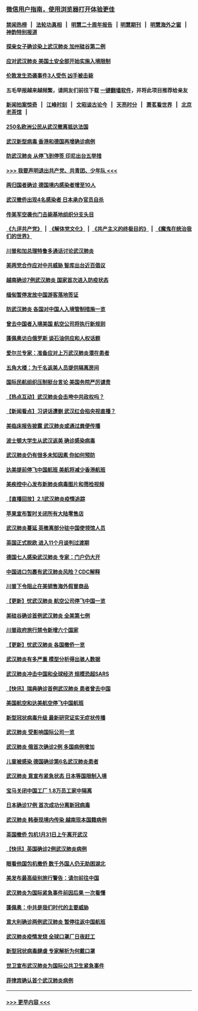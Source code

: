 ### [微信用户指南，使用浏览器打开体验更佳](https://github.com/gfw-breaker/banned-news1/blob/master/indexes/wechat-guide.md?t=0)
#### [禁闻热榜](热点新闻.md?t=0)  &nbsp;&nbsp;|&nbsp;&nbsp; [法轮功真相](https://github.com/gfw-breaker/truth/blob/master/README.md?t=0) &nbsp;&nbsp;|&nbsp;&nbsp; [明慧二十周年报告](https://github.com/gfw-breaker/mh-reports/blob/master/README.md?t=0) &nbsp;&nbsp;|&nbsp;&nbsp;[明慧期刊](https://github.com/gfw-breaker/mh-qikan) &nbsp;&nbsp;|&nbsp;&nbsp; [明慧海外之窗](https://github.com/gfw-breaker/mh-news/blob/master/README.md?t=0) &nbsp;&nbsp;|&nbsp;&nbsp; [神韵特别报道](https://github.com/gfw-breaker/mh-news/blob/master/shenyun.md?t=0)
#### [探亲女子确诊染上武汉肺炎 加州硅谷第二例](../pages/nsc418/n11839784.md?t=02031311) 
#### [应对武汉肺炎 美国土安全部开始实施入境限制](../pages/nsc418/n11839729.md?t=02031311) 
#### [伦敦发生恐袭事件3人受伤 凶手被击毙](../pages/nsc418/n11839442.md?t=02031311) 
#### 五毛举报越来越频繁，请网友们前往下载 [一键翻墙软件](https://github.com/gfw-breaker/ssr-accounts)，并将此项目推荐给亲友
#### [新闻拍案惊奇](https://github.com/gfw-breaker/banned-news1/blob/master/pages/link4.md) &nbsp;&nbsp;|&nbsp;&nbsp; [江峰时刻](https://github.com/gfw-breaker/banned-news1/blob/master/pages/link4.md) &nbsp;&nbsp;|&nbsp;&nbsp; [文昭谈古论今](https://github.com/gfw-breaker/banned-news1/blob/master/pages/link4.md) &nbsp;&nbsp;|&nbsp;&nbsp; [天亮时分](https://github.com/gfw-breaker/banned-news1/blob/master/pages/link4.md) &nbsp;&nbsp;|&nbsp;&nbsp; [萧茗看世界](https://github.com/gfw-breaker/banned-news1/blob/master/pages/link4.md) &nbsp;&nbsp;|&nbsp;&nbsp; [北京老茶馆](https://github.com/gfw-breaker/banned-news1/blob/master/pages/link4.md) &nbsp;&nbsp;|&nbsp;&nbsp; 
#### [250名欧洲公民从武汉撤离抵达法国](../pages/nsc418/n11839438.md?t=02031311) 
#### [武汉新型病毒 香港和德国再增确诊病例](../pages/nsc418/n11839381.md?t=02031311) 
#### [防武汉肺炎 从停飞到停签 印尼出台五举措](../pages/nsc418/n11839282.md?t=02031311) 
#### [>>> 我要声明退出共产党、共青团、少年队 <<<](https://github.com/begood0513/goodnews/blob/master/quit/letter.md) 
#### [两归国者确诊 德国境内感染者增至10人](../pages/nsc418/n11839164.md?t=02031311) 
#### [武汉撤侨出现4名感染者 日本承办官员自杀](../pages/nsc418/n11839044.md?t=02031311) 
#### [传美军空袭也门击毙基地组织分支头目](../pages/nsc418/n11839210.md?t=02031311) 
#### [《九评共产党》](https://github.com/begood0513/9ping.md/blob/master/README.md) &nbsp;|&nbsp; [《解体党文化》](../../../../jtdwh.md/blob/master/README.md)  &nbsp;|&nbsp; [《共产主义的终极目的》](../../../../gczydzjmd.md/blob/master/README.md) &nbsp;|&nbsp; [《魔鬼在统治我们的世界》](../../../../mgztzwmdsj.md/blob/master/README.md) 
#### [川普和加总理特鲁多通话讨论武汉肺炎](../pages/nsc418/n11839128.md?t=02031311) 
#### [美两党合作应对中共威胁 智库出台近百倡议](../pages/nsc418/n11838437.md?t=02031311) 
#### [越南确诊7例武汉肺炎 国家首次进入防疫状态](../pages/nsc418/n11838860.md?t=02031311) 
#### [缅甸暂停发放中国游客落地签证](../pages/nsc418/n11838730.md?t=02031311) 
#### [防武汉肺炎 各国对中国人入境管制措施一览](../pages/nsc418/n11838726.md?t=02031311) 
#### [曾去中国者入境美国 航空公司将执行新规则](../pages/nsc418/n11838375.md?t=02031311) 
#### [蓬佩奥访白俄罗斯 谈石油供应和人权话题](../pages/nsc418/n11838242.md?t=02031311) 
#### [爱尔兰专家：准备应对上万武汉肺炎潜在患者](../pages/nsc418/n11837978.md?t=02031311) 
#### [五角大楼：为千名返美人员提供隔离房间](../pages/nsc418/n11837831.md?t=02031311) 
#### [国际民航组织压制挺台言论 美国务院严厉谴责](../pages/nsc418/n11837791.md?t=02031311) 
#### [【热点互动】武汉肺炎会击垮中共政权吗？](../pages/nsc418/n11837779.md?t=02031311) 
#### [【新闻看点】习讲话遭删 武汉红会掐央视直播？](../pages/nsc418/n11837573.md?t=02031311) 
#### [美临床报告披露 武汉肺炎或通过粪便传播](../pages/nsc418/n11837626.md?t=02031311) 
#### [波士顿大学生从武汉返美 确诊感染病毒](../pages/nsc418/n11837580.md?t=02031311) 
#### [武汉肺炎仍有很多未知因素 你如何预防](../pages/nsc418/n11837666.md?t=02031311) 
#### [达美提前停飞中国航班 美航将减少香港航班](../pages/nsc418/n11837649.md?t=02031311) 
#### [美疾控中心发布新肺炎病毒图片和筛检视频](../pages/nsc418/n11837491.md?t=02031311) 
#### [【直播回放】2.1武汉肺炎疫情追踪](../pages/nsc418/n11837232.md?t=02031311) 
#### [苹果宣布暂时关闭所有大陆零售店](../pages/nsc418/n11837097.md?t=02031311) 
#### [武汉肺炎蔓延 英撤离部分驻中国使领馆人员](../pages/nsc418/n11837061.md?t=02031311) 
#### [英国正式脱欧 进入11个月谈判过渡期](../pages/nsc418/n11836911.md?t=02031311) 
#### [德国七人感染武汉肺炎 专家：门户仍大开](../pages/nsc418/n11836344.md?t=02031311) 
#### [中国进口包裹有武汉肺炎风险？CDC解释](../pages/nsc418/n11836321.md?t=02031311) 
#### [川普下令阻止在美销售海外假冒商品](../pages/nsc418/n11836261.md?t=02031311) 
#### [【更新】忧武汉肺炎 航空公司停飞中国一览](../pages/nsc418/n11835931.md?t=02031311) 
#### [美硅谷确诊首例武汉肺炎 全美第七例](../pages/nsc418/n11836093.md?t=02031311) 
#### [川普政府旅行禁令新增六个国家](../pages/nsc418/n11836083.md?t=02031311) 
#### [【更新】忧武汉肺炎 各国撤侨一览](../pages/nsc418/n11835673.md?t=02031311) 
#### [武汉肺炎有多严重 模型分析得出骇人数据](../pages/nsc418/n11835829.md?t=02031311) 
#### [武汉肺炎冲击中国和全球经济 规模恐超SARS](../pages/nsc418/n11835652.md?t=02031311) 
#### [【快讯】瑞典确诊首例武汉肺炎 患者曾去中国](../pages/nsc418/n11835675.md?t=02031311) 
#### [美国航空和达美航空停飞中国航班](../pages/nsc418/n11835567.md?t=02031311) 
#### [新型冠状病毒升级 最新研究证实无症状传播](../pages/nsc418/n11835589.md?t=02031311) 
#### [武汉肺炎 受影响国际公司一览](../pages/nsc418/n11835538.md?t=02031311) 
#### [武汉肺炎 俄首次确诊2例 多国病例增加](../pages/nsc418/n11835295.md?t=02031311) 
#### [儿童被感染 德国确诊第6名武汉肺炎患者](../pages/nsc418/n11835338.md?t=02031311) 
#### [武汉肺炎 意宣布紧急状态 日本等国限制入境](../pages/nsc418/n11835062.md?t=02031311) 
#### [宝马关闭中国工厂 1.8万员工家中隔离](../pages/nsc418/n11835128.md?t=02031311) 
#### [日本确诊17例 首次成功分离新冠病毒](../pages/nsc418/n11834975.md?t=02031311) 
#### [武汉肺炎 韩泰现境内传染 越南现本国籍病例](../pages/nsc418/n11834857.md?t=02031311) 
#### [英国撤侨 包机1月31日上午离开武汉](../pages/nsc418/n11834808.md?t=02031311) 
#### [【快讯】英国确诊2例武汉肺炎病例](../pages/nsc418/n11834824.md?t=02031311) 
#### [眼看他国包机撤侨 数千外国人仍无助困湖北](../pages/nsc418/n11834010.md?t=02031311) 
#### [美发布最高级别旅行警告：请勿前往中国](../pages/nsc418/n11834038.md?t=02031311) 
#### [武汉肺炎为国际紧急事件前因后果 一次看懂](../pages/nsc418/n11833893.md?t=02031311) 
#### [蓬佩奥：中共是我们时代的主要威胁](../pages/nsc418/n11833434.md?t=02031311) 
#### [意大利确诊两例武汉肺炎 暂停往返中国航班](../pages/nsc418/n11833483.md?t=02031311) 
#### [武汉肺炎疫情发烧 全球口罩厂日夜赶工](../pages/nsc418/n11833528.md?t=02031311) 
#### [新型冠状病毒肆虐 专家解析为何戴口罩](../pages/nsc418/n11833332.md?t=02031311) 
#### [世卫宣布武汉肺炎为国际公共卫生紧急事件](../pages/nsc418/n11833455.md?t=02031311) 
#### [菲律宾确认首个武汉肺炎病例](../pages/nsc418/n11833162.md?t=02031311) 

----
#### [ >>> 更早内容 <<< ](../indexes/nsc418-earlier.md)

